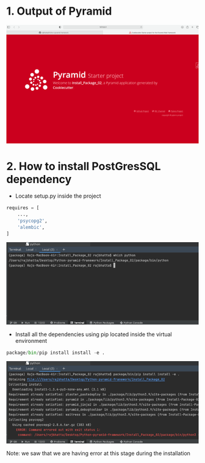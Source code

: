 # 1. Output of Pyramid #
<img src="images/img1.png"/>

# 2. How to install PostGresSQL dependency #
- Locate setup.py inside the project

```python
requires = [
    ...,
    'psycopg2',
    'alembic',
]
```
<img src="images/i2.png"/>

- Install all the dependencies using pip located inside the virtual environment
```python
package/bin/pip install install -e .
```

<img src="images/img3.png"/>

Note: we saw that we are having error at this stage during the installation